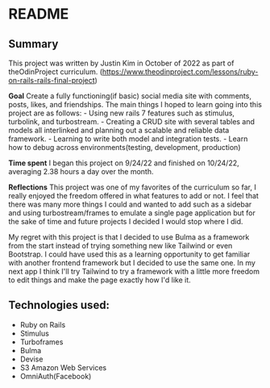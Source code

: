 # README

## Summary
This project was written by Justin Kim in October of 2022 as part of theOdinProject curriculum. (https://www.theodinproject.com/lessons/ruby-on-rails-rails-final-project) 

**Goal**
  Create a fully functioning(if basic) social media site with comments, posts, likes, and friendships.  The main things I hoped to learn going into this project are as follows:
    - Using new rails 7 features such as stimulus, turbolink, and turbostream.
    - Creating a CRUD site with several tables and models all interlinked and planning out a scalable and reliable data framework.
    - Learning to write both model and integration tests.
    - Learn how to debug across environments(testing, development, production)

**Time spent**
  I began this project on 9/24/22 and finished on 10/24/22, averaging 2.38 hours a day over the month.

**Reflections**
  This project was one of my favorites of the curriculum so far, I really enjoyed the freedom offered in what features to add or not.  I feel that there was many more things I could and wanted to add such as a sidebar and using turbostream/frames to emulate a single page application but for the sake of time and future projects I decided I would stop where I did.  

  My regret with this project is that I decided to use Bulma as a framework from the start instead of trying something new like Tailwind or even Bootstrap.  I could have used this as a learning opportunity to get familiar with another frontend framework but I decided to use the same one.  In my next app I think I'll try Tailwind to try a framework with a little more freedom to edit things and make the page exactly how I'd like it.  

  
## Technologies used:
- Ruby on Rails
- Stimulus
- Turboframes
- Bulma
- Devise
- S3 Amazon Web Services
- OmniAuth(Facebook)

